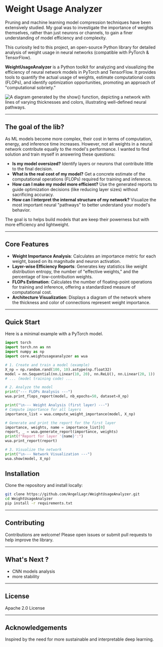 # Weight Usage Analyzer
Pruning and machine learning model compression techniques have been extensively studied. My goal was to investigate the importance of weights themselves, rather than just neurons or channels, to gain a finer understanding of model efficiency and complexity.

This curiosity led to this project, an open-source Python library for detailed analysis of weight usage in neural networks (compatible with PyTorch & TensorFlow).

**WeightUsageAnalyzer** is a Python toolkit for analyzing and visualizing the efficiency of neural network models in PyTorch and TensorFlow. It provides tools to quantify the actual usage of weights, estimate computational costs (FLOPs), and identify optimization opportunities, promoting an approach of "computational sobriety."

![A diagram generated by the `show()` function, depicting a network with lines of varying thicknesses and colors, illustrating well-defined neural pathways.](doc/graphs/UseCaseTorch2.png)

---

## The goal of the lib?

As ML models become more complex, their cost in terms of computation, energy, and inference time increases. However, not all weights in a neural network contribute equally to the model's performance. I wanted to find solution and train myself in answering these questions:

* **Is my model oversized?** Identify layers or neurons that contribute little to the final decision.
* **What is the real cost of my model?** Get a concrete estimate of the computational operations (FLOPs) required for training and inference.
* **How can I make my model more efficient?** Use the generated reports to guide optimization decisions (like reducing layer sizes) without sacrificing accuracy.
* **How can I interpret the internal structure of my network?** Visualize the most important neural "pathways" to better understand your model's behavior.

The goal is to helps build models that are keep their powerness but with more efficiency and lightweight.

---

## Core Features

* **Weight Importance Analysis**: Calculates an importance metric for each weight, based on its magnitude and neuron activation.
* **Layer-wise Efficiency Reports**: Generates key statistics like weight distribution entropy, the number of "effective weights," and the percentage of low-contribution weights.
* **FLOPs Estimation**: Calculates the number of floating-point operations for training and inference, offering a standardized measure of computational cost.
* **Architecture Visualization**: Displays a diagram of the network where the thickness and color of connections represent weight importance.

---

## Quick Start

Here is a minimal example with a PyTorch model.

```python
import torch
import torch.nn as nn
import numpy as np
import core.weightusageanalyzer as wua

# 1. Create and train a model (example)
X_np = np.random.rand(100, 10).astype(np.float32)
model = nn.Sequential(nn.Linear(10, 20), nn.ReLU(), nn.Linear(20, 1))
# ... (model training code) ...

# 2. Analyze the model
print("--- FLOPs Analysis ---")
wua.print_flops_report(model, nb_epochs=50, dataset=X_np)

print("\n--- Weight Analysis (first layer) ---")
# Compute importance for all layers
importance_list = wua.compute_weight_importance(model, X_np)

# Generate and print the report for the first layer
importance, weights, name = importance_list[0]
report, _ = wua.generate_report(importance, weights)
print(f"Report for layer '{name}':")
wua.print_report(report)

# 3. Visualize the network
print("\n--- Network Visualization ---")
wua.show(model, X_np)
```

## Installation
Clone the repository and install locally:

```bash
git clone https://github.com/AngelLagr/WeightUsageAnalyzer.git
cd WeightUsageAnalyzer
pip install -r requirements.txt
```

---

## Contributing

Contributions are welcome! Please open issues or submit pull requests to help improve the library.

---

## What's Next ?
- CNN models analysis
- more stability
---

## License

Apache 2.0 License

---

## Acknowledgements

Inspired by the need for more sustainable and interpretable deep learning.
